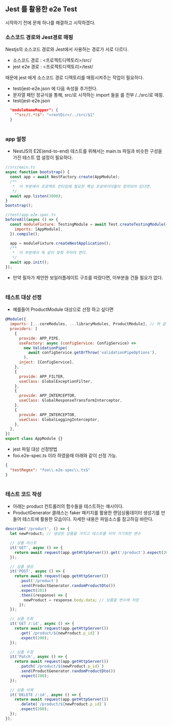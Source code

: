 ## Jest 를 활용한 e2e Test

시작하기 전에 문제 하나를 해결하고 시작하겠다.

### 소스코드 경로와 Jest경로 매핑

Nestjs의 소스코드 경로와 Jest에서 사용하는 경로가 서로 다르다.

- 소스코드 경로 : <프로젝트디렉토리>/src/
- jest e2e 경로 : <프로젝트디렉토리>/test/

때문에 jest 에게 소스코드 경로 디렉토리를 매핑시켜주는 작업이 필요하다.

- test/jest-e2e.json 에 다음 속성을 추가한다.
- 문자열 패턴 정규식을 통해, src/로 시작하는 import 들을 를 전부 <rootDir>/../src/로 매핑.
- test/jest-e2e.json
```json
  "moduleNameMapper": {
    "^src/(.*)$": "<rootDir>/../src/$1"
  }
```

#

### app 설정

- NestJS의 E2E(end-to-end) 테스트를 위해서는 main.ts 파일과 비슷한 구성을 가진 테스트 앱 설정이 필요하다.

```javascript
//src/main.ts
async function bootstrap() {
  const app = await NestFactory.create(AppModule);
  /**
   *  이 부분에서 프로젝트 런타임때 필요한 핵심 프로바이더들이 정의되어 있다면,
   */
  await app.listen(3000);
}
bootstrap();
```

```javascript
//test/app.e2e-spec.ts
beforeAll(async () => {
  const moduleFixture: TestingModule = await Test.createTestingModule({
    imports: [AppModule],
  }).compile();

  app = moduleFixture.createNestApplication();
  /**
   *  이 부분에서 똑 같이 맞춰 주어야 한다.
   */
  await app.init();
});
```

- 만약 필자가 제안한 보일러플레이트 구조를 따랐다면, 이부분을 건들 필요가 없다.

#

### 테스트 대상 선정

- 예를들어 ProductModule 대상으로 선정 하고 싶다면

```javascript
@Module({
  imports: [...coreModules, ...libraryModules, ProductModule], // 와 같이 모듈을 장착 or 스위칭하여 테스트 범위를 선택.
  providers: [
    {
      provide: APP_PIPE,
      useFactory: async (configService: ConfigService) =>
        new ValidationPipe(
          await configService.getOrThrow('validationPipeOptions'),
        ),
      inject: [ConfigService],
    },
    {
      provide: APP_FILTER,
      useClass: GlobalExceptionFilter,
    },
    {
      provide: APP_INTERCEPTOR,
      useClass: GlobalResponseTransformInterceptor,
    },
    {
      provide: APP_INTERCEPTOR,
      useClass: GlobalLoggingInterceptor,
    },
  ],
})
export class AppModule {}
```

- jest 파일 대상 선정방법
- foo.e2e-spec.ts 이라 하였을때 아래와 같이 선정 가능.

```json
{
  "testRegex": "foo\\.e2e-spec\\.ts$"
}
```

#

### 테스트 코드 작성

- 아래는 product 컨트롤러의 함수들을 테스트하는 예시이다.
- ProductGenerator 클래스는 faker 패키지를 활용한 랜덤상품데이터 생성기를 만들어 테스트에 활용한 모습이다. 자세한 내용은 파일소스를 참고하길 바란다.

```javascript
describe('/product', () => {
  let newProduct; // 생성된 상품을 가지고 테스트를 이어 가기위한 변수

  // 상품 리스트
  it('GET', async () => {
    return await request(app.getHttpServer()).get('/product').expect(200);
  });

  // 상품 생성
  it('POST', async () => {
    return await request(app.getHttpServer())
      .post('/product')
      .send(ProductGenerator.randomProductDto())
      .expect(201)
      .then((response) => {
        newProduct = response.body.data; // 상품을 변수에 저장
      });
  });

  // 상품 조회
  it('GET /:id', async () => {
    return await request(app.getHttpServer())
      .get(`/product/${newProduct.p_id}`)
      .expect(200);
  });

  // 상품 수정
  it('Patch', async () => {
    return await request(app.getHttpServer())
      .patch(`/product/${newProduct.p_id}`)
      .send(ProductGenerator.randomProductDto())
      .expect(200);
  });

  // 상품 삭제
  it('DELETE /:id', async () => {
    return await request(app.getHttpServer())
      .delete(`/product/${newProduct.p_id}`)
      .expect(200);
  });
});
```
